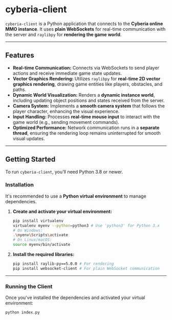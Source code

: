 # cyberia-client

`cyberia-client` is a Python application that connects to the **Cyberia online MMO instance**. It uses **plain WebSockets** for real-time communication with the server and `raylibpy` for **rendering the game world**.

---

## Features

- **Real-time Communication:** Connects via WebSockets to send player actions and receive immediate game state updates.
- **Vector Graphics Rendering:** Utilizes `raylibpy` for **real-time 2D vector graphics rendering**, drawing game entities like players, obstacles, and paths.
- **Dynamic World Visualization:** Renders a **dynamic instance world**, including updating object positions and states received from the server.
- **Camera System:** Implements a **smooth camera system** that follows the player character, enhancing the visual experience.
- **Input Handling:** Processes **real-time mouse input** to interact with the game world (e.g., sending movement commands).
- **Optimized Performance:** Network communication runs in a **separate thread**, ensuring the rendering loop remains uninterrupted for smooth visual updates.

---

## Getting Started

To run `cyberia-client`, you'll need Python 3.8 or newer.

### Installation

It's recommended to use a **Python virtual environment** to manage dependencies.

1.  **Create and activate your virtual environment:**

    ```bash
    pip install virtualenv
    virtualenv myenv --python=python3 # Use 'python3' for Python 3.x
    # On Windows:
    .\myenv\Scripts\activate
    # On Linux/macOS:
    source myenv/bin/activate
    ```

2.  **Install the required libraries:**

    ```bash
    pip install raylib-py==5.0.0 # For rendering
    pip install websocket-client # For plain WebSocket communication
    ```

---

### Running the Client

Once you've installed the dependencies and activated your virtual environment:

```bash
python index.py
```
